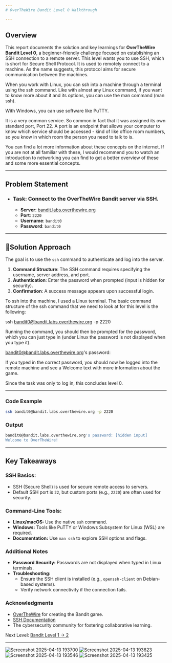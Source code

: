 ```yaml
---
# OverTheWire Bandit Level 0 Walkthrough

---
```


## **Overview**  
This report documents the solution and key learnings for **OverTheWire Bandit Level 0**, a beginner-friendly challenge focused on establishing an SSH connection to a remote server. This level wants you to use SSH, which is short for Secure Shell Protocol. It is used to remotely connect to a machine. As the name suggests, this protocol aims for secure communication between the machines.

When you work with Linux, you can ssh into a machine through a terminal using the ssh command. Like with almost any Linux command, if you want to know more about it and its options, you can use the man command (man ssh).

With Windows, you can use software like PuTTY.

It is a very common service. So common in fact that it was assigned its own standard port, Port 22. A port is an endpoint that allows your computer to know which service should be accessed - kind of like office room numbers, so you know in which room the person you need to talk to is.

You can find a lot more information about these concepts on the internet. If you are not at all familiar with these, I would recommend you to watch an introduction to networking you can find to get a better overview of these and some more essential concepts.
 


---

## **Problem Statement**

- ### **Task**: Connect to the OverTheWire Bandit server via SSH.  
  - **Server**: [bandit.labs.overthewire.org](bandit.labs.overthewire.org) 
  - **Port**: `2220`  
  - **Username**: `bandit0`  
  - **Password**: `bandit0`  

---

## 🚀**Solution Approach**
The goal is to use the `ssh` command to authenticate and log into the server.  
1. **Command Structure**: The SSH command requires specifying the username, server address, and port.  
2. **Authentication**: Enter the password when prompted (input is hidden for security).  
3. **Confirmation**: A success message appears upon successful login.  


To ssh into the machine, I used a Linux terminal. The basic command structure of the ssh command that we need to look at for this level is the following:

ssh bandit0@bandit.labs.overthewire.org -p 2220

Running the command, you should then be prompted for the password, which you can just type in (under Linux the password is not displayed when you type it).

bandit0@bandit.labs.overthewire.org's password:

If you typed in the correct password, you should now be logged into the remote machine and see a Welcome text with more information about the game.

Since the task was only to log in, this concludes level 0.

---

### **Code Example**  
```bash
ssh bandit0@bandit.labs.overthewire.org -p 2220
```
### **Output**
```bash
bandit0@bandit.labs.overthewire.org's password: [hidden input]
Welcome to OverTheWire!
```

---

## **Key Takeaways**

### SSH Basics:
- SSH (Secure Shell) is used for secure remote access to servers.
- Default SSH port is `22`, but custom ports (e.g., `2220`) are often used for security.

### Command-Line Tools:
- **Linux/macOS:** Use the native `ssh` command.
- **Windows:** Tools like PuTTY or Windows Subsystem for Linux (WSL) are required.
- **Documentation:** Use `man ssh` to explore SSH options and flags.


### **Additional Notes**
- **Password Security:** Passwords are not displayed when typed in Linux terminals.
- **Troubleshooting:**
  - Ensure the SSH client is installed (e.g., `openssh-client` on Debian-based systems).
  - Verify network connectivity if the connection fails.
 

### **Acknowledgments**
  - [OverTheWire](https://overthewire.org/) for creating the Bandit game.
  - [SSH Documentation](https://www.openssh.com/manual.html)
  - The cybersecurity community for fostering collaborative learning.



Next Level: [Bandit Level 1 → 2](https://github.com/deejonsen/OverTheWire-Bandit-Games/blob/main/Bandit_Level_1.md)

---

![Screenshot 2025-04-13 193700](https://github.com/user-attachments/assets/c0ae8b25-dedd-4c4c-bec4-8bec5df000ac)
![Screenshot 2025-04-13 193623](https://github.com/user-attachments/assets/24025232-ded1-4f82-9970-417eec7bc689)
![Screenshot 2025-04-13 193546](https://github.com/user-attachments/assets/6d9eabd6-5bab-4374-b83d-f4273cdab4d7)
![Screenshot 2025-04-13 193425](https://github.com/user-attachments/assets/be3db7cc-8096-4467-840a-cc1d94ed3646)
